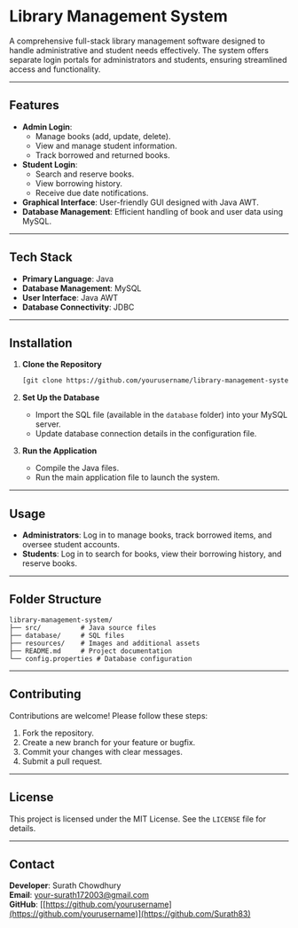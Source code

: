 # Library Management System

A comprehensive full-stack library management software designed to handle administrative and student needs effectively. The system offers separate login portals for administrators and students, ensuring streamlined access and functionality.

---

## Features

- **Admin Login**:
  - Manage books (add, update, delete).
  - View and manage student information.
  - Track borrowed and returned books.
- **Student Login**:
  - Search and reserve books.
  - View borrowing history.
  - Receive due date notifications.
- **Graphical Interface**: User-friendly GUI designed with Java AWT.
- **Database Management**: Efficient handling of book and user data using MySQL.

---

## Tech Stack

- **Primary Language**: Java
- **Database Management**: MySQL
- **User Interface**: Java AWT
- **Database Connectivity**: JDBC

---

## Installation

1. **Clone the Repository**
   ```bash
   [git clone https://github.com/yourusername/library-management-system.git](https://github.com/Surath83/LibraryManagementSystem)
   ```

2. **Set Up the Database**
   - Import the SQL file (available in the `database` folder) into your MySQL server.
   - Update database connection details in the configuration file.

3. **Run the Application**
   - Compile the Java files.
   - Run the main application file to launch the system.

---

## Usage

- **Administrators**: Log in to manage books, track borrowed items, and oversee student accounts.
- **Students**: Log in to search for books, view their borrowing history, and reserve books.

---

## Folder Structure

```plaintext
library-management-system/
├── src/          # Java source files
├── database/     # SQL files
├── resources/    # Images and additional assets
├── README.md     # Project documentation
└── config.properties # Database configuration
```

---

## Contributing

Contributions are welcome! Please follow these steps:

1. Fork the repository.
2. Create a new branch for your feature or bugfix.
3. Commit your changes with clear messages.
4. Submit a pull request.

---

## License

This project is licensed under the MIT License. See the `LICENSE` file for details.

---

## Contact

**Developer**: Surath Chowdhury  
**Email**: [your-surath172003@gmail.com](mailto:your-email@example.com)  
**GitHub**: [[https://github.com/yourusername](https://github.com/yourusername)](https://github.com/Surath83)

